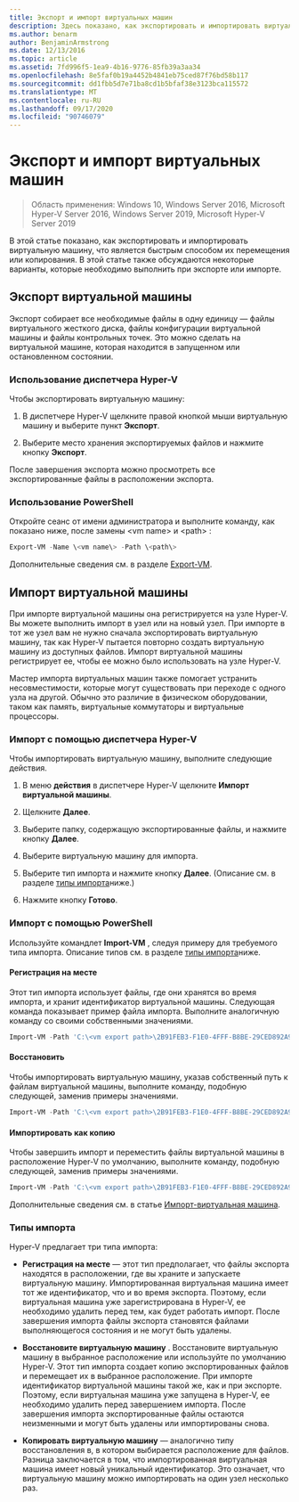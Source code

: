 ```yaml
---
title: Экспорт и импорт виртуальных машин
description: Здесь показано, как экспортировать и импортировать виртуальные машины с помощью диспетчера Hyper-V или Windows PowerShell.
ms.author: benarm
author: BenjaminArmstrong
ms.date: 12/13/2016
ms.topic: article
ms.assetid: 7fd996f5-1ea9-4b16-9776-85fb39a3aa34
ms.openlocfilehash: 8e5faf0b19a4452b4841eb75ced87f76bd58b117
ms.sourcegitcommit: dd1fbb5d7e71ba8cd1b5bfaf38e3123bca115572
ms.translationtype: MT
ms.contentlocale: ru-RU
ms.lasthandoff: 09/17/2020
ms.locfileid: "90746079"
---
```

# <a name="export-and-import-virtual-machines"></a>Экспорт и импорт виртуальных машин

> Область применения: Windows 10, Windows Server 2016, Microsoft Hyper-V Server 2016, Windows Server 2019, Microsoft Hyper-V Server 2019

В этой статье показано, как экспортировать и импортировать виртуальную машину, что является быстрым способом их перемещения или копирования. В этой статье также обсуждаются некоторые варианты, которые необходимо выполнить при экспорте или импорте.

## <a name="export-a-virtual-machine"></a>Экспорт виртуальной машины

Экспорт собирает все необходимые файлы в одну единицу — файлы виртуального жесткого диска, файлы конфигурации виртуальной машины и файлы контрольных точек. Это можно сделать на виртуальной машине, которая находится в запущенном или остановленном состоянии.

### <a name="using-hyper-v-manager"></a>Использование диспетчера Hyper-V

Чтобы экспортировать виртуальную машину:

1. В диспетчере Hyper-V щелкните правой кнопкой мыши виртуальную машину и выберите пункт **Экспорт**.

2. Выберите место хранения экспортируемых файлов и нажмите кнопку **Экспорт**.

После завершения экспорта можно просмотреть все экспортированные файлы в расположении экспорта.

### <a name="using-powershell"></a>Использование PowerShell

Откройте сеанс от имени администратора и выполните команду, как показано ниже, после замены \<vm name\> и \<path\> :

```powershell
Export-VM -Name \<vm name\> -Path \<path\>
```

Дополнительные сведения см. в разделе [Export-VM](/powershell/module/hyper-v/export-vm).

## <a name="import-a-virtual-machine"></a>Импорт виртуальной машины

При импорте виртуальной машины она регистрируется на узле Hyper-V. Вы можете выполнить импорт в узел или на новый узел. При импорте в тот же узел вам не нужно сначала экспортировать виртуальную машину, так как Hyper-V пытается повторно создать виртуальную машину из доступных файлов. Импорт виртуальной машины регистрирует ее, чтобы ее можно было использовать на узле Hyper-V.

Мастер импорта виртуальных машин также помогает устранить несовместимости, которые могут существовать при переходе с одного узла на другой. Обычно это различие в физическом оборудовании, таком как память, виртуальные коммутаторы и виртуальные процессоры.

### <a name="import-using-hyper-v-manager"></a>Импорт с помощью диспетчера Hyper-V

Чтобы импортировать виртуальную машину, выполните следующие действия.

1. В меню **действия** в диспетчере Hyper-V щелкните **Импорт виртуальной машины**.

2. Щелкните **Далее**.

3. Выберите папку, содержащую экспортированные файлы, и нажмите кнопку **Далее**.

4. Выберите виртуальную машину для импорта.

5. Выберите тип импорта и нажмите кнопку **Далее**. (Описание см. в разделе [типы импорта](#import-types)ниже.)

6. Нажмите кнопку **Готово**.

### <a name="import-using-powershell"></a>Импорт с помощью PowerShell

Используйте командлет **Import-VM** , следуя примеру для требуемого типа импорта. Описание типов см. в разделе [типы импорта](#import-types)ниже.

#### <a name="register-in-place"></a>Регистрация на месте

Этот тип импорта использует файлы, где они хранятся во время импорта, и хранит идентификатор виртуальной машины. Следующая команда показывает пример файла импорта. Выполните аналогичную команду со своими собственными значениями.

```powershell
Import-VM -Path 'C:\<vm export path>\2B91FEB3-F1E0-4FFF-B8BE-29CED892A95A.vmcx'
```

#### <a name="restore"></a>Восстановить

Чтобы импортировать виртуальную машину, указав собственный путь к файлам виртуальной машины, выполните команду, подобную следующей, заменив примеры значениями.

```powershell
Import-VM -Path 'C:\<vm export path>\2B91FEB3-F1E0-4FFF-B8BE-29CED892A95A.vmcx' -Copy -VhdDestinationPath 'D:\Virtual Machines\WIN10DOC' -VirtualMachinePath 'D:\Virtual Machines\WIN10DOC'
```

#### <a name="import-as-a-copy"></a>Импортировать как копию

Чтобы завершить импорт и переместить файлы виртуальной машины в расположение Hyper-V по умолчанию, выполните команду, подобную следующей, заменив примеры значениями.

``` PowerShell
Import-VM -Path 'C:\<vm export path>\2B91FEB3-F1E0-4FFF-B8BE-29CED892A95A.vmcx' -Copy -GenerateNewId
```

Дополнительные сведения см. в статье [Импорт-виртуальная машина](/powershell/module/hyper-v/import-vm).

### <a name="import-types"></a>Типы импорта

Hyper-V предлагает три типа импорта:

- **Регистрация на месте** — этот тип предполагает, что файлы экспорта находятся в расположении, где вы храните и запускаете виртуальную машину. Импортированная виртуальная машина имеет тот же идентификатор, что и во время экспорта. Поэтому, если виртуальная машина уже зарегистрирована в Hyper-V, ее необходимо удалить перед тем, как будет работать импорт. После завершения импорта файлы экспорта становятся файлами выполняющегося состояния и не могут быть удалены.

- **Восстановите виртуальную машину** . Восстановите виртуальную машину в выбранное расположение или используйте по умолчанию Hyper-V. Этот тип импорта создает копию экспортированных файлов и перемещает их в выбранное расположение. При импорте идентификатор виртуальной машины такой же, как и при экспорте. Поэтому, если виртуальная машина уже запущена в Hyper-V, ее необходимо удалить перед завершением импорта. После завершения импорта экспортированные файлы остаются неизменными и могут быть удалены или импортированы снова.

- **Копировать виртуальную машину** — аналогично типу восстановления в, в котором выбирается расположение для файлов. Разница заключается в том, что импортированная виртуальная машина имеет новый уникальный идентификатор. Это означает, что виртуальную машину можно импортировать на один узел несколько раз.